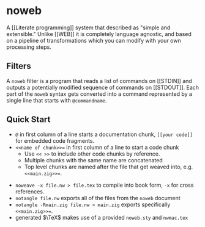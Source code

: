 # noweb
A [[Literate programming]] system that described as "simple and extensible." Unlike [[WEB]] it is completely language agnostic, and based on a pipeline of transformations which you can modify with your own processing steps.

## Filters
A `noweb` filter is a program that reads a list of commands on [[STDIN]] and outputs a potentially modified sequence of commands on [[STDOUT]]. Each part of the `noweb` syntax gets converted into a command represented by a single line that starts with `@commandname`.

## Quick Start
- `@` in first column of a line starts a documentation chunk, `[[your code]]` for embedded code fragments.
- `<<name of chunk>>=` in first column of a line to start a code chunk
	- Use `<< >>` to include other code chunks by reference.
	- Multiple chunks with the same name are concatenated
	* Top level chunks are named after the file that get weaved into, e.g. `<<main.zig>>=`.
* `noweave -x file.nw > file.tex` to compile into book form, `-x` for cross references.
* `notangle file.nw` exports all of the files from the `noweb` document
* `notangle -Rmain.zig file.nw > main.zig` exports specifically `<<main.zig>>=`.
* generated $\TeX$ makes use of a provided `noweb.sty` and `nwmac.tex`